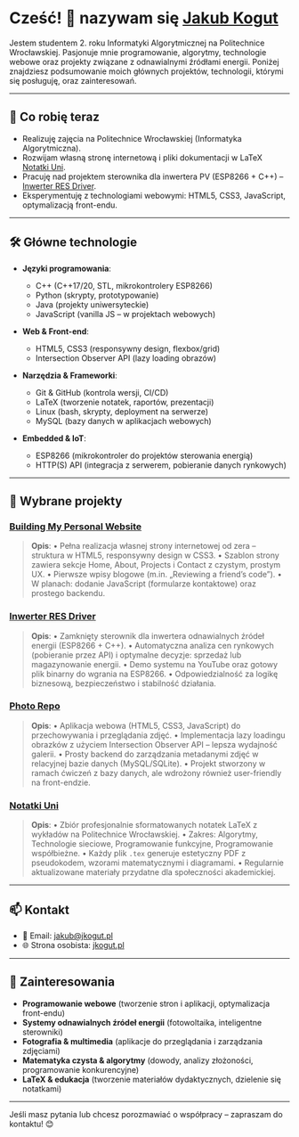 # Cześć! 👋 nazywam się [Jakub Kogut](github.com/niooch)

Jestem studentem 2. roku Informatyki Algorytmicznej na Politechnice Wrocławskiej. Pasjonuje mnie programowanie, algorytmy, technologie webowe oraz projekty związane z odnawialnymi źródłami energii. Poniżej znajdziesz podsumowanie moich głównych projektów, technologii, którymi się posługuję, oraz zainteresowań.

---

## 🔭 Co robię teraz
- Realizuję zajęcia na Politechnice Wrocławskiej (Informatyka Algorytmiczna).
- Rozwijam własną stronę internetową i pliki dokumentacji w LaTeX [Notatki Uni](https://github.com/niooch/notatkiUni).
- Pracuję nad projektem sterownika dla inwertera PV (ESP8266 + C++) – [Inwerter RES Driver](https://jkogut.pl/projects/project4.html).
- Eksperymentuję z technologiami webowymi: HTML5, CSS3, JavaScript, optymalizacją front-endu.

---

## 🛠 Główne technologie
- **Języki programowania**:
  - C++ (C++17/20, STL, mikrokontrolery ESP8266)
  - Python (skrypty, prototypowanie)
  - Java (projekty uniwersyteckie)
  - JavaScript (vanilla JS – w projektach webowych)

- **Web & Front-end**:
  - HTML5, CSS3 (responsywny design, flexbox/grid)
  - Intersection Observer API (lazy loading obrazów)

- **Narzędzia & Frameworki**:
  - Git & GitHub (kontrola wersji, CI/CD)
  - LaTeX (tworzenie notatek, raportów, prezentacji)
  - Linux (bash, skrypty, deployment na serwerze)
  - MySQL (bazy danych w aplikacjach webowych)

- **Embedded & IoT**:
  - ESP8266 (mikrokontroler do projektów sterowania energią)
  - HTTP(S) API (integracja z serwerem, pobieranie danych rynkowych)

---

## 🚀 Wybrane projekty

### [Building My Personal Website](https://github.com/niooch/?tab=repositories)
> **Opis**:
> • Pełna realizacja własnej strony internetowej od zera – struktura w HTML5, responsywny design w CSS3.
> • Szablon strony zawiera sekcje Home, About, Projects i Contact z czystym, prostym UX.
> • Pierwsze wpisy blogowe (m.in. „Reviewing a friend’s code”).
> • W planach: dodanie JavaScript (formularze kontaktowe) oraz prostego backendu.

### [Inwerter RES Driver](https://github.com/niooch/inverterDriver)
> **Opis**:
> • Zamknięty sterownik dla inwertera odnawialnych źródeł energii (ESP8266 + C++).
> • Automatyczna analiza cen rynkowych (pobieranie przez API) i optymalne decyzje: sprzedaż lub magazynowanie energii.
> • Demo systemu na YouTube oraz gotowy plik binarny do wgrania na ESP8266.
> • Odpowiedzialność za logikę biznesową, bezpieczeństwo i stabilność działania.

### [Photo Repo](https://github.com/niooch/photo-repo)
> **Opis**:
> • Aplikacja webowa (HTML5, CSS3, JavaScript) do przechowywania i przeglądania zdjęć.
> • Implementacja lazy loadingu obrazków z użyciem Intersection Observer API – lepsza wydajność galerii.
> • Prosty backend do zarządzania metadanymi zdjęć w relacyjnej bazie danych (MySQL/SQLite).
> • Projekt stworzony w ramach ćwiczeń z bazy danych, ale wdrożony również user-friendly na front-endzie.

### [Notatki Uni](https://github.com/niooch/notatkiUni)
> **Opis**:
> • Zbiór profesjonalnie sformatowanych notatek LaTeX z wykładów na Politechnice Wrocławskiej.
> • Zakres: Algorytmy, Technologie sieciowe, Programowanie funkcyjne, Programowanie współbieżne.
> • Każdy plik `.tex` generuje estetyczny PDF z pseudokodem, wzorami matematycznymi i diagramami.
> • Regularnie aktualizowane materiały przydatne dla społeczności akademickiej.

---

## 📫 Kontakt
- 📧 Email: [jakub@jkogut.pl](mailto:jakub@jkogut.pl)
- 🌐 Strona osobista: [jkogut.pl](https://jkogut.pl)

---

## 🎯 Zainteresowania
- **Programowanie webowe** (tworzenie stron i aplikacji, optymalizacja front-endu)
- **Systemy odnawialnych źródeł energii** (fotowoltaika, inteligentne sterowniki)
- **Fotografia & multimedia** (aplikacje do przeglądania i zarządzania zdjęciami)
- **Matematyka czysta & algorytmy** (dowody, analizy złożoności, programowanie konkurencyjne)
- **LaTeX & edukacja** (tworzenie materiałów dydaktycznych, dzielenie się notatkami)

---

Jeśli masz pytania lub chcesz porozmawiać o współpracy – zapraszam do kontaktu! 😊
